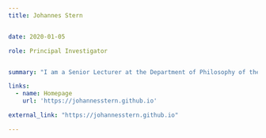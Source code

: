 ```yaml
---
title: Johannes Stern


date: 2020-01-05

role: Principal Investigator


summary: "I am a Senior Lecturer at the Department of Philosophy of the University of Bristol. I specialize mostly in logic, in particular theories of truth and modality, and topics at the intersection of logic and the philosophy of language. I am also interested in the philosophy of mathematics, metaphysics, epistemology and general philosophy of science."

links:
  - name: Homepage
    url: 'https://johannesstern.github.io'

external_link: "https://johannesstern.github.io"

---
```

